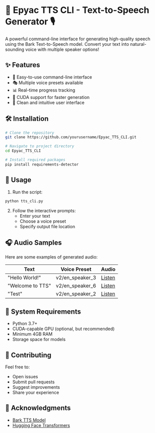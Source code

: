 # 🎯 Epyac TTS CLI - Text-to-Speech Generator 🎙️

A powerful command-line interface for generating high-quality speech using the Bark Text-to-Speech model. Convert your text into natural-sounding voice with multiple speaker options!

## ✨ Features

- 🚀 Easy-to-use command-line interface
- 🎭 Multiple voice presets available
- 📊 Real-time progress tracking
- 💪 CUDA support for faster generation
- 🎨 Clean and intuitive user interface

## 🛠️ Installation

```bash
# Clone the repository
git clone https://github.com/yourusername/Epyac_TTS_CLI.git

# Navigate to project directory
cd Epyac_TTS_CLI

# Install required packages
pip install requirements-detector
```

## 🚀 Usage

1. Run the script:
```bash
python tts_cli.py
```

2. Follow the interactive prompts:
    - Enter your text
    - Choose a voice preset
    - Specify output file location

## 🎧 Audio Samples

Here are some examples of generated audio:

| Text | Voice Preset | Audio |
|------|-------------|-------|
| "Hello World!" | v2/en_speaker_3 | [Listen](samples/hello_world.wav) |
| "Welcome to TTS" | v2/en_speaker_6 | [Listen](samples/welcome.wav) |
| "Test" | v2/en_speaker_2 | [Listen](samples/test.wav) |
## 🔧 System Requirements

- Python 3.7+
- CUDA-capable GPU (optional, but recommended)
- Minimum 4GB RAM
- Storage space for models

## 👥 Contributing

Feel free to:
- Open issues
- Submit pull requests
- Suggest improvements
- Share your experience

## 🙏 Acknowledgments

- [Bark TTS Model](https://github.com/suno-ai/bark)
- [Hugging Face Transformers](https://huggingface.co/transformers)
